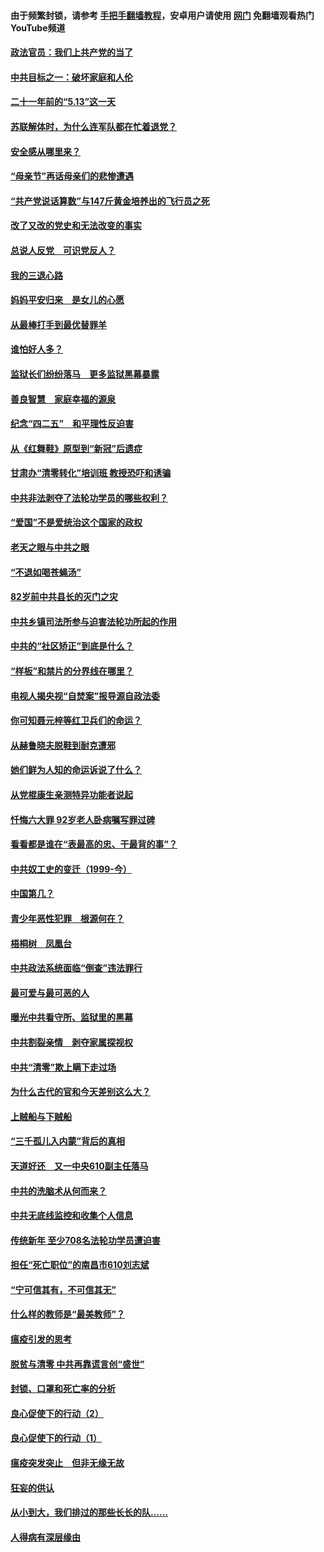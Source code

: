 #### 由于频繁封锁，请参考 [手把手翻墙教程](https://github.com/gfw-breaker/guides/wiki/)，安卓用户请使用 [网门](https://github.com/gfw-breaker/nogfw/blob/master/dl.md?t=05171701) 免翻墙观看热门YouTube频道 

#### [政法官员：我们上共产党的当了](../pages/19/425351.md?t=05171701) 

#### [中共目标之一：破坏家庭和人伦](../pages/19/424454.md?t=05171701) 

#### [二十一年前的“5.13”这一天](../pages/19/424814.md?t=05171701) 

#### [苏联解体时，为什么连军队都在忙着退党？](../pages/19/424335.md?t=05171701) 

#### [安全感从哪里来？](../pages/19/424336.md?t=05171701) 

#### [“母亲节”再话母亲们的悲惨遭遇](../pages/19/424234.md?t=05171701) 

#### [“共产党说话算数”与147斤黄金培养出的飞行员之死](../pages/19/424115.md?t=05171701) 

#### [改了又改的党史和无法改变的事实](../pages/19/424037.md?t=05171701) 

#### [总说人反党　可识党反人？](../pages/19/423820.md?t=05171701) 

#### [我的三退心路](../pages/19/423876.md?t=05171701) 

#### [妈妈平安归来　是女儿的心愿](../pages/19/423947.md?t=05171701) 

#### [从最棒打手到最优替罪羊](../pages/19/423819.md?t=05171701) 

#### [谁怕好人多？](../pages/19/423774.md?t=05171701) 

#### [监狱长们纷纷落马　更多监狱黑幕暴露](../pages/19/423787.md?t=05171701) 

#### [善良智慧　家庭幸福的源泉](../pages/19/423632.md?t=05171701) 

#### [纪念“四二五”　和平理性反迫害](../pages/19/423660.md?t=05171701) 

#### [从《红舞鞋》原型到“新冠”后遗症](../pages/19/423509.md?t=05171701) 

#### [甘肃办“清零转化”培训班 教授恐吓和诱骗](../pages/19/423498.md?t=05171701) 

#### [中共非法剥夺了法轮功学员的哪些权利？](../pages/19/423392.md?t=05171701) 

#### [“爱国”不是爱统治这个国家的政权](../pages/19/423029.md?t=05171701) 

#### [老天之眼与中共之眼](../pages/19/423378.md?t=05171701) 

#### [“不退如喝苍蝇汤”](../pages/19/423287.md?t=05171701) 

#### [82岁前中共县长的灭门之灾](../pages/19/423055.md?t=05171701) 

#### [中共乡镇司法所参与迫害法轮功所起的作用](../pages/19/423064.md?t=05171701) 

#### [中共的“社区矫正”到底是什么？](../pages/19/422870.md?t=05171701) 

#### [“样板”和禁片的分界线在哪里？](../pages/19/422704.md?t=05171701) 

#### [电视人揭央视“自焚案”报导源自政法委](../pages/19/422770.md?t=05171701) 

#### [你可知聂元梓等红卫兵们的命运？](../pages/19/422848.md?t=05171701) 

#### [从赫鲁晓夫脱鞋到耐克遭邪](../pages/19/422826.md?t=05171701) 

#### [她们鲜为人知的命运诉说了什么？](../pages/19/422754.md?t=05171701) 

#### [从党棍康生亲测特异功能者说起](../pages/19/422657.md?t=05171701) 

#### [忏悔六大罪 92岁老人卧病嘱写罪过碑](../pages/19/422750.md?t=05171701) 

#### [看看都是谁在“表最高的忠、干最背的事”？](../pages/19/422703.md?t=05171701) 

#### [中共奴工史的变迁（1999-今）](../pages/19/422656.md?t=05171701) 

#### [中国第几？](../pages/19/422496.md?t=05171701) 

#### [青少年恶性犯罪　根源何在？](../pages/19/422449.md?t=05171701) 

#### [梧桐树　凤凰台](../pages/19/422442.md?t=05171701) 

#### [中共政法系统面临“倒查”违法罪行](../pages/19/422497.md?t=05171701) 

#### [最可爱与最可恶的人](../pages/19/422448.md?t=05171701) 

#### [曝光中共看守所、监狱里的黑幕](../pages/19/422390.md?t=05171701) 

#### [中共割裂亲情　剥夺家属探视权](../pages/19/422364.md?t=05171701) 

#### [中共“清零”欺上瞒下走过场](../pages/19/422306.md?t=05171701) 

#### [为什么古代的官和今天差别这么大？](../pages/19/422228.md?t=05171701) 

#### [上贼船与下贼船](../pages/19/422276.md?t=05171701) 

#### [“三千孤儿入内蒙”背后的真相](../pages/19/422229.md?t=05171701) 

#### [天道好还　又一中央610副主任落马](../pages/19/422155.md?t=05171701) 

#### [中共的洗脑术从何而来？](../pages/19/422154.md?t=05171701) 

#### [中共无底线监控和收集个人信息](../pages/19/422039.md?t=05171701) 

#### [传统新年 至少708名法轮功学员遭迫害](../pages/19/421946.md?t=05171701) 

#### [担任“死亡职位”的南昌市610刘志斌](../pages/19/421957.md?t=05171701) 

#### [“宁可信其有，不可信其无”](../pages/19/421691.md?t=05171701) 

#### [什么样的教师是“最美教师”？](../pages/19/421755.md?t=05171701) 

#### [瘟疫引发的思考](../pages/19/421594.md?t=05171701) 

#### [脱贫与清零 中共再靠谎言创“盛世”](../pages/19/421590.md?t=05171701) 

#### [封锁、口罩和死亡率的分析](../pages/19/421495.md?t=05171701) 

#### [良心促使下的行动（2）](../pages/19/421361.md?t=05171701) 

#### [良心促使下的行动（1）](../pages/19/421302.md?t=05171701) 

#### [瘟疫突发突止　但非无缘无故](../pages/19/421281.md?t=05171701) 

#### [狂妄的供认](../pages/19/421199.md?t=05171701) 

#### [从小到大，我们排过的那些长长的队……](../pages/19/421243.md?t=05171701) 

#### [人得病有深层缘由](../pages/19/420864.md?t=05171701) 

